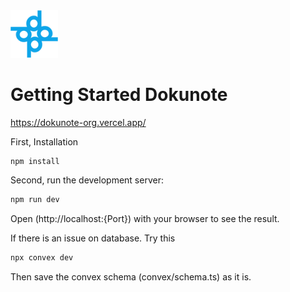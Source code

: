 <img src="https://github.com/Hirusha-Nikson/dokunote/blob/main/components/assets/DokunoteIconTP.png?raw=true" width="15%">

# Getting Started Dokunote

https://dokunote-org.vercel.app/

First, Installation
```bash
npm install
```

Second, run the development server:
```bash
npm run dev
```

Open (http://localhost:{Port}) with your browser to see the result.


If there is an issue on database. Try this
```bash
npx convex dev
```
Then save the convex schema (convex/schema.ts) as it is.


